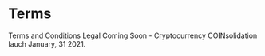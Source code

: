 # Terms
Terms and Conditions Legal
Coming Soon - Cryptocurrency COINsolidation lauch January, 31 2021.
